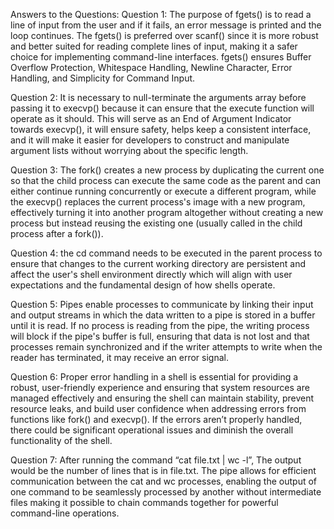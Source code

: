 Answers to the Questions:
Question 1: The purpose of fgets() is to read a line of input from the user and if it fails, an error message is printed and the loop continues. The fgets() is preferred over scanf() since it is more robust and better suited for reading complete lines of input, making it a safer choice for implementing command-line interfaces. fgets() ensures Buffer Overflow Protection, Whitespace Handling, Newline Character, Error Handling, and Simplicity for Command Input.

Question 2: It is necessary to null-terminate the arguments array before passing it to execvp() because it can ensure that the execute function will operate as it should. This will serve as an End of Argument Indicator towards execvp(), it will ensure safety, helps keep a consistent interface, and it will make it easier for developers to construct and manipulate argument lists without worrying about the specific length.

Question 3: The fork() creates a new process by duplicating the current one so that the child process can execute the same code as the parent and can either continue running concurrently or execute a different program, while the execvp() replaces the current process's image with a new program, effectively turning it into another program altogether without creating a new process but instead reusing the existing one (usually called in the child process after a fork()).

Question 4: the cd command needs to be executed in the parent process to ensure that changes to the current working directory are persistent and affect the user's shell environment directly which will align with user expectations and the fundamental design of how shells operate.

Question 5: Pipes enable processes to communicate by linking their input and output streams in which the data written to a pipe is stored in a buffer until it is read. If no process is reading from the pipe, the writing process will block if the pipe's buffer is full, ensuring that data is not lost and that processes remain synchronized and if the writer attempts to write when the reader has terminated, it may receive an error signal.

Question 6: Proper error handling in a shell is essential for providing a robust, user-friendly experience and ensuring that system resources are managed effectively and ensuring the shell can maintain stability, prevent resource leaks, and build user confidence when addressing errors from functions like fork() and execvp(). If the errors aren’t properly handled, there could be significant operational issues and diminish the overall functionality of the shell.

Question 7: After running the command “cat file.txt | wc -l”, The output would be the number of lines that is in file.txt. The pipe allows for efficient communication between the cat and wc processes, enabling the output of one command to be seamlessly processed by another without intermediate files making it possible to chain commands together for powerful command-line operations.
